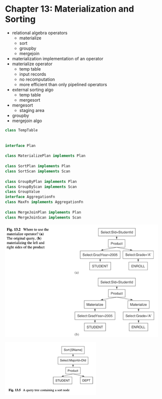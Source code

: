 # Chapter 13: Materialization and Sorting

- relational algebra operators
  - materialize
  - sort
  - groupby
  - mergejoin
- materialization implementation of an operator
- materialize operator
  - temp table
  - input records
  - no recomputation
  - more efficient than only pipelined operators
- external sorting algo
  - temp table
  - mergesort
- mergesort
  - staging area
- groupby
- mergejoin algo


```java 
class TempTable


interface Plan

class MaterializePlan implements Plan

class SortPlan implements Plan
class SortScan implements Scan 

class GroupByPlan implements Plan 
class GroupByScan implements Scan 
class GroupValue
interface AggregationFn
class MaxFn implements AggregationFn

class MergeJoinPlan implements Plan
class MergeJoinScan implements Scan 

```


![img.png](img_when_materialize_operator.png)

![img.png](img_query_tree_with_sort_node.png)